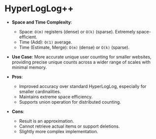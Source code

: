 # HyperLogLog++

*   **Space and Time Complexity**:
    *   Space: `O(m)` registers (dense) or `O(k)` (sparse). Extremely space-efficient.
    *   Time (Add): `O(1)` average.
    *   Time (Estimate, Merge): `O(m)` (dense) or `O(k)` (sparse).

*   **Use Case**: More accurate unique user counting for smaller websites, providing precise unique counts across a wider range of scales with minimal memory.

*   **Pros**:
    *   Improved accuracy over standard HyperLogLog, especially for smaller cardinalities.
    *   Maintains extreme space efficiency.
    *   Supports union operation for distributed counting.
*   **Cons**:
    *   Result is an approximation.
    *   Cannot retrieve actual items or support deletions.
    *   Slightly more complex implementation.
